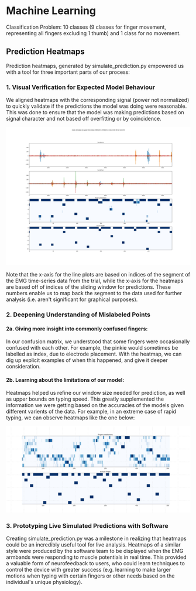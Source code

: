 # Machine Learning

Classification Problem: 10 classes (9 classes for finger movement, representing all fingers excluding 1 thumb) and 1 class for no movement.

## Prediction Heatmaps
Prediction heatmaps, generated by simulate_prediction.py empowered us with a tool for three important parts of our process:

### 1. Visual Verification for Expected Model Behaviour
We aligned heatmaps with the corresponding signal (power not normalized) to quickly validate if the predictions the model was doing were reasonable. This was done to ensure that the model was making predictions based on signal character and not based off overfitting or by coincidence.

![Sample output with 2 heatmaps and 2 line graphs for signals](https://github.com/NTX-McGill/NeuroTechX-McGill-2020/blob/main/offline/machine_learning/simulate_prediction_sample_output.jpg)

Note that the x-axis for the line plots are based on indices of the segment of the EMG time-series data from the trial, while the x-axis for the heatmaps are based off of indices of the sliding window for predictions. These numbers enable us to map back the segment to the data used for further analysis (i.e. aren't significant for graphical purposes).

### 2. Deepening Understanding of Mislabeled Points

#### 2a. Giving more insight into commonly confused fingers:
In our confusion matrix, we understood that some fingers were occasionally confused with each other. For example, the pinkie would sometimes be labelled as index, due to electrode placement. With the heatmap, we can dig up explicit examples of when this happened, and give it deeper consideration.

#### 2b. Learning about the limitations of our model:
Heatmaps helped us refine our window size needed for prediction, as well as upper bounds on typing speed. This greatly supplemented the information we were getting based on the accuracies of the models given different varients of the data.
For example, in an extreme case of rapid typing, we can observe heatmaps like the one below:

![Poor predictions observed with fast typing](https://github.com/NTX-McGill/NeuroTechX-McGill-2020/blob/main/offline/machine_learning/simulate_prediction_rapid.jpg)

### 3. Prototyping Live Simulated Predictions with Software
Creating simulate_prediction.py was a milestone in realizing that heatmaps could be an incredibly useful tool for live analysis. Heatmaps of a similar style were produced by the software team to be displayed when the EMG armbands were responding to muscle potentials in real time. This provided a valuable form of neurofeedback to users, who could learn techniques to control the device with greater success (e.g. learning to make larger motions when typing with certain fingers or other needs based on the individual's unique physiology).
